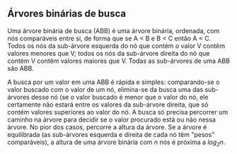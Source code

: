## Árvores binárias de busca

Uma árvore binária de busca (ABB) é uma árvore binária, ordenada, com nós comparáveis entre si, de forma que se A < B e B < C então A < C. Todos os nós da sub-árvore esquerda do nó que contém o valor V contêm valores menores que V; todos os nós da sub-árvore direita do nó que contém V contêm valores maiores que V. Todas as sub-árvores de uma ABB são ABB.

A busca por um valor em uma ABB é rápida e simples: comparando-se o valor buscado com o valor de um nó, elimina-se da busca uma das sub-árvores desse nó (se o valor buscado é menor que o valor do nó, ele certamente não estará entre os valores da sub-árvore direita, que só contém valores superiores ao valor do nó. A busca só precisa percorrer um caminho na árvore para decidir se o valor procurado está ou não nessa árvore. No pior dos casos, percorre a altura da árvore. Se a árvore é equilibrada (as sub-árvores esquerda e direita de cada nó têm "pesos" comparáveis), a altura de uma árvore binária com *n* nós é próxima a *log<sub>2</sub>n*.
